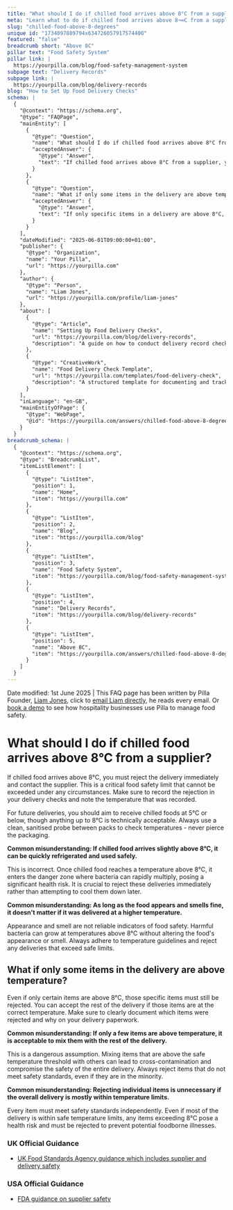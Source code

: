 ```yaml
---
title: "What should I do if chilled food arrives above 8°C from a supplier?"
meta: "Learn what to do if chilled food arrives above 8¬∞C from a supplier, including rejecting the delivery and documenting the issue in Pilla."
slug: "chilled-food-above-8-degrees"
unique id: "1734097889794x634726057917574400"
featured: "false"
breadcrumb short: "Above 8C"
pillar text: "Food Safety System"
pillar link: |
  https://yourpilla.com/blog/food-safety-management-system
subpage text: "Delivery Records"
subpage link: |
  https://yourpilla.com/blog/delivery-records
blog: "How to Set Up Food Delivery Checks"
schema: |
  {
    "@context": "https://schema.org",
    "@type": "FAQPage",
    "mainEntity": [
      {
        "@type": "Question",
        "name": "What should I do if chilled food arrives above 8°C from a supplier?",
        "acceptedAnswer": {
          "@type": "Answer",
          "text": "If chilled food arrives above 8°C from a supplier, you must immediately reject the delivery and inform the supplier. This temperature exceeds the critical food safety limit of 8°C. Ensure to document the rejection and the recorded temperature in your delivery checks. For future deliveries, aim to receive chilled foods at or below 5°C, although up to 8°C is acceptable. Always use a clean, sanitised probe to check temperatures between packs without piercing the packaging."
        }
      },
      {
        "@type": "Question",
        "name": "What if only some items in the delivery are above temperature?",
        "acceptedAnswer": {
          "@type": "Answer",
          "text": "If only specific items in a delivery are above 8°C, those items must be rejected. You can accept the remainder of the delivery if those items are within the safe temperature range. It is essential to clearly document which items were rejected and the reasons for rejection on your delivery paperwork."
        }
      }
    ],
    "dateModified": "2025-06-01T09:00:00+01:00",
    "publisher": {
      "@type": "Organization",
      "name": "Your Pilla",
      "url": "https://yourpilla.com"
    },
    "author": {
      "@type": "Person",
      "name": "Liam Jones",
      "url": "https://yourpilla.com/profile/liam-jones"
    },
    "about": [
      {
        "@type": "Article",
        "name": "Setting Up Food Delivery Checks",
        "url": "https://yourpilla.com/blog/delivery-records",
        "description": "A guide on how to conduct delivery record checks to ensure compliance and food safety in food deliveries."
      },
      {
        "@type": "CreativeWork",
        "name": "Food Delivery Check Template",
        "url": "https://yourpilla.com/templates/food-delivery-check",
        "description": "A structured template for documenting and tracking physiological states of foods in delivery, focused on temperature compliance and reporting."
      }
    ],
    "inLanguage": "en-GB",
    "mainEntityOfPage": {
      "@type": "WebPage",
      "@id": "https://yourpilla.com/answers/chilled-food-above-8-degrees"
    }
  }
breadcrumb_schema: |
  {
    "@context": "https://schema.org",
    "@type": "BreadcrumbList",
    "itemListElement": [
      {
        "@type": "ListItem",
        "position": 1,
        "name": "Home",
        "item": "https://yourpilla.com"
      },
      {
        "@type": "ListItem",
        "position": 2,
        "name": "Blog",
        "item": "https://yourpilla.com/blog"
      },
      {
        "@type": "ListItem",
        "position": 3,
        "name": "Food Safety System",
        "item": "https://yourpilla.com/blog/food-safety-management-system"
      },
      {
        "@type": "ListItem",
        "position": 4,
        "name": "Delivery Records",
        "item": "https://yourpilla.com/blog/delivery-records"
      },
      {
        "@type": "ListItem",
        "position": 5,
        "name": "Above 8C",
        "item": "https://yourpilla.com/answers/chilled-food-above-8-degrees"
      }
    ]
  }
---
```


Date modified: 1st June 2025 | This FAQ page has been written by Pilla Founder, [Liam Jones](https://yourpilla.com/profile/liam-jones), click to [email Liam directly](https://mailto:liam@yourpilla.com/), he reads every email. Or [book a demo](https://calendly.com/pilla/demo) to see how hospitality businesses use Pilla to manage food safety.

# What should I do if chilled food arrives above 8°C from a supplier?

If chilled food arrives above 8°C, you must reject the delivery immediately and contact the supplier. This is a critical food safety limit that cannot be exceeded under any circumstances. Make sure to record the rejection in your delivery checks and note the temperature that was recorded.

For future deliveries, you should aim to receive chilled foods at 5°C or below, though anything up to 8°C is technically acceptable. Always use a clean, sanitised probe between packs to check temperatures - never pierce the packaging.

**Common misunderstanding: If chilled food arrives slightly above 8°C, it can be quickly refrigerated and used safely.**

This is incorrect. Once chilled food reaches a temperature above 8°C, it enters the danger zone where bacteria can rapidly multiply, posing a significant health risk. It is crucial to reject these deliveries immediately rather than attempting to cool them down later.

**Common misunderstanding: As long as the food appears and smells fine, it doesn't matter if it was delivered at a higher temperature.**

Appearance and smell are not reliable indicators of food safety. Harmful bacteria can grow at temperatures above 8°C without altering the food's appearance or smell. Always adhere to temperature guidelines and reject any deliveries that exceed safe limits.

## What if only some items in the delivery are above temperature?

Even if only certain items are above 8°C, those specific items must still be rejected. You can accept the rest of the delivery if those items are at the correct temperature. Make sure to clearly document which items were rejected and why on your delivery paperwork.

**Common misunderstanding: If only a few items are above temperature, it is acceptable to mix them with the rest of the delivery.**

This is a dangerous assumption. Mixing items that are above the safe temperature threshold with others can lead to cross-contamination and compromise the safety of the entire delivery. Always reject items that do not meet safety standards, even if they are in the minority.

**Common misunderstanding: Rejecting individual items is unnecessary if the overall delivery is mostly within temperature limits.**

Every item must meet safety standards independently. Even if most of the delivery is within safe temperature limits, any items exceeding 8°C pose a health risk and must be rejected to prevent potential foodborne illnesses.

### UK Official Guidance

-   [UK Food Standards Agency guidance which includes supplier and delivery safety](https://www.food.gov.uk/business-guidance/managing-food-safety)

### USA Official Guidance

-   [FDA guidance on supplier safety](https://www.fda.gov/food/importing-food-products-united-states/industry-resources-third-party-audit-standards-and-fsma-supplier-verification-requirements)